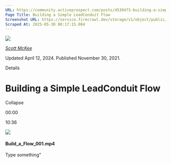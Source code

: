 ```yaml
---
URL: https://community.activeprospect.com/posts/4539473-building-a-simple-leadconduit-flow
Page Title: Building a Simple LeadConduit Flow
Screenshot URL: https://service.firecrawl.dev/storage/v1/object/public/media/screenshot-dfd6f2f5-2fc7-4c58-a72b-c38d9429939b.png
Scraped At: 2025-05-30 00:17:15.084
---
```


[![](https://content1.bloomfire.com/avatars/users/1317000/thumb/thumbnail.png?f=1617311121&Expires=1748567826&Signature=uaRiEt6Kl6GD-ulwsdDSA3wwSz9K3NkN6LkH-dcvmuJho2xoc00uVwwFMS-qrLmoYqikCJf7dYNbx8-VFSj7TU3JQwjpeoxc1rwp1Lo1BZQTQqjy4gx5ALo2ssGZnFOqs57ypF-cJ-O~hsVJQPnCHe4gYHciMjbHDL20WsiNnPYB9yQjkipahbcsWiJMrY~G4rPlxDXaME580kXn7cpjflnPHUslnsfr9t5rpgv0LRUYUz5UtZ-zVIz94LJTY96MEDI5tyDSEY3OIYSnTrylaOCnJVDd1dbT1rZxU-E1d6wnMyGKVk9bditcMEHPBFgK~TcCalvk~O1LNfmYGK599g__&Key-Pair-Id=APKAIDFCFZ2UHE5LPIUA)](https://community.activeprospect.com/memberships/7557680-scott-mckee)

[_Scott McKee_](https://community.activeprospect.com/memberships/7557680-scott-mckee)

Updated April 12, 2024. Published November 30, 2021.

Details

# Building a Simple LeadConduit Flow

Collapse

00:00

10:36

![](https://content3.bloomfire.com/thumbnails/contents/002/986/172/_270x180.png?f=1638305770&Expires=1748567826&Signature=n6I32jRaQ4Kd3fN4aq8Lv6X14bWukcYeGrgo8rwB2ZxpADlF7kzAmDnSSeDn~aLMNDriCCxOaEtUaixlIIzewHm641RF2KYXGd-mAe8aFKQ9Ihyihn2c3sNQO1KE5BaL4GDoCXbZqYm6uaeGDe8CdRfW9gLF0tsJ38p7yNKYi9WohNpRF9tuwbvnARb1ZQqOZqOPB-4Qskm5oc-fTBfEMPPN9wY0TRJ-KPfAxYM3wtp4L06AGeRcTVqhMy5KyvQUddMHVEFTOAH9cn2UZcGq59BU8GhZnnUmenTuCUvThFu1qvBDLJKBxu0DShlxbG0qVJ68VSCAaSYqAPI5Um0bMQ__&Key-Pair-Id=APKAIDFCFZ2UHE5LPIUA)

#### Build\_a\_Flow\_001.mp4

Type something"

